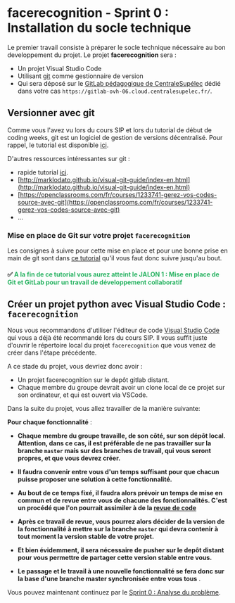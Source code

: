 # facerecognition - Sprint 0 : Installation du socle technique


Le premier travail consiste à préparer le socle technique nécessaire au bon developpement du projet. Le projet **facerecognition** sera :

+ Un projet Visual Studio Code 
+ Utilisant [git](https://git-scm.com/) comme gestionnaire de version
+ Qui sera déposé sur le [GitLab pédagogique de CentraleSupélec](https://gitlab-ovh-06.cloud.centralesupelec.fr/) dédié dans votre cas `https://gitlab-ovh-06.cloud.centralesupelec.fr/`.



## Versionner avec git

Comme vous l'avez vu lors du cours SIP et lors du tutorial de début de coding weeks, git est un logiciel de gestion de versions décentralisé. Pour rappel, le tutorial est disponible [ici](https://centralesupelec.edunao.com/pluginfile.php/65396/course/section/4378/cours-1.pdf).

D'autres ressources intéressantes sur git :

+ rapide tutorial [ici](http://rogerdudler.github.io/git-guide/index.fr.html).
+ [http://marklodato.github.io/visual-git-guide/index-en.html](http://marklodato.github.io/visual-git-guide/index-en.html)
+ [https://openclassrooms.com/fr/courses/1233741-gerez-vos-codes-source-avec-git](https://openclassrooms.com/fr/courses/1233741-gerez-vos-codes-source-avec-git)
+ ...




### Mise en place de Git sur votre projet **`facerecognition`**

Les consignes à suivre pour cette mise en place et pour une bonne prise en main de git sont dans [ce tutorial](https://github.com/hudelotc/CentraleSupelec_CodingWeeks_2020/blob/main/Git_install.md) qu'il vous faut donc suivre jusqu'au bout.

#### :white_check_mark: <span style="color: #26B260">A la fin de ce tutorial vous aurez atteint le JALON 1 : Mise en place de Git et GitLab pour un travail de développement collaboratif</span> 


## Créer un projet python avec Visual Studio Code : **`facerecognition`**


Nous vous recommandons d'utiliser l'éditeur de code [Visual Studio Code](https://github.com/hudelotc/CentraleSupelec_CodingWeeks_2020/blob/main/VisualStudioCode.md) qui vous a déjà été recommandé lors du cours SIP. Il vous suffit juste d'ouvrir le répertoire local du projet `facerecognition` que vous venez de créer dans l'étape précédente.

A ce stade du projet, vous devriez donc avoir :

+ Un projet facerecognition sur le depôt gitlab distant.
+ Chaque membre du groupe devrait avoir un clone local de ce projet sur son ordinateur, et qui est ouvert via VSCode.

Dans la suite du projet, vous allez travailler de la manière suivante:


**Pour chaque fonctionnalité** : 

+ **Chaque membre du groupe travaille, de son côté,  sur son dépôt local. Attention, dans ce cas, il est préférable de ne pas travailler sur la branche `master` mais sur des branches de travail, qui vous seront propres, et que vous devrez créer.**

+ **Il faudra convenir entre vous d'un temps suffisant pour que chacun puisse proposer une solution à cette fonctionnalité.**

+ **Au bout de ce temps fixé, il faudra alors prévoir un temps de mise en commun et de revue entre vous de chacune des fonctionnalités. C'est un procédé que l'on pourrait assimiler à de la [revue de code](https://en.wikipedia.org/wiki/Code_review)**

+ **Après ce travail de revue, vous pourrez alors décider de la version de la fonctionnalité à mettre sur la branche `master` qui devra contenir à tout moment la version stable de votre projet.** 

+ **Et bien évidemment, il sera nécessaire de pusher sur le depôt distant pour vous permettre de partager cette version stable entre vous.**

+ **Le passage et le travail à une nouvelle fonctionnalité se fera donc sur la base d'une branche master synchronisée entre vous tous** .

 

Vous pouvez maintenant continuez par le [Sprint 0 : Analyse du problème](./Sprint0Analyse.md). 

